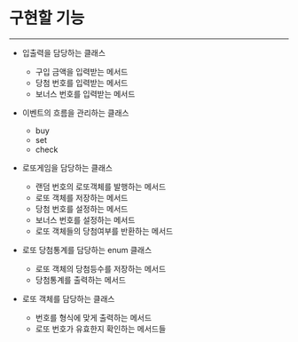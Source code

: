 
# 구현할 기능

------
- 입출력을 담당하는 클래스
    - 구입 금액을 입력받는 메서드
    - 당첨 번호를 입력받는 메서드
    - 보너스 번호를 입력받는 메서드
  

- 이벤트의 흐름을 관리하는 클래스
  - buy
  - set
  - check


- 로또게임을 담당하는 클래스
    - 랜덤 번호의 로또객체를 발행하는 메서드
    - 로또 객체를 저장하는 메서드
    - 당첨 번호를 설정하는 메서드
    - 보너스 번호를 설정하는 메서드
    - 로또 객체들의 당첨여부를 반환하는 메서드
  

- 로또 당첨통계를 담당하는 enum 클래스
  - 로또 객체의 당첨등수를 저장하는 메서드
  - 당첨통계를 출력하는 메서드


- 로또 객체를 담당하는 클래스
  - 번호를 형식에 맞게 출력하는 메서드
  - 로또 번호가 유효한지 확인하는 메서드들
